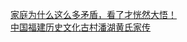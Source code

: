   
[家庭为什么这么多矛盾，看了才恍然大悟！](http://www.dianyue.me/archives/558/l5swcrupdhchlhv0/)  
[中国福建历史文化古村潘湖黄氏家传](http://www.dianyue.me/archives/928/k46ln73xnom7vox3/)